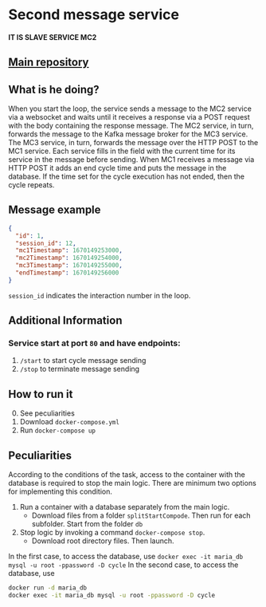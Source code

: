 # Second message service
#### IT IS SLAVE SERVICE MC2

## [Main repository](https://github.com/QmBo/mc1)

## What is he doing?

When you start the loop, the service sends a message to the MC2 service via a websocket and waits until it receives 
a response via a POST request with the body containing the response message.
The MC2 service, in turn, forwards the message to the Kafka message broker for the MC3 service.
The MC3 service, in turn, forwards the message over the HTTP POST to the MC1 service.
Each service fills in the field with the current time for its service in the message before sending.
When MC1 receives a message via HTTP POST it adds an end cycle time and puts the message in the database. If the time 
set for the cycle execution has not ended, then the cycle repeats.

## Message example

```json
{
  "id": 1,
  "session_id": 12,
  "mc1Timestamp": 1670149253000,
  "mc2Timestamp": 1670149254000,
  "mc3Timestamp": 1670149255000,
  "endTimestamp": 1670149256000
}
```

`session_id` indicates the interaction number in the loop.

## Additional Information

### Service start at port `80` and have endpoints:
1. `/start` to start cycle message sending
2. `/stop` to terminate message sending

## How to run it

0. See peculiarities
1. Download `docker-compose.yml`
2. Run `docker-compose up`

## Peculiarities

According to the conditions of the task, access to the container with the database is required to stop the main logic.
There are minimum two options for implementing this condition.

1. Run a container with a database separately from the main logic.
    * Download files from a folder `splitStartCompode`. Then run for each subfolder. Start from the folder `db`
2. Stop logic by invoking a command `docker-compose stop`.
    * Download root directory files. Then launch.

In the first case, to access the database, use `docker exec -it maria_db mysql -u root -ppassword -D cycle`
In the second case, to access the database, use 
```bash
docker run -d maria_db
docker exec -it maria_db mysql -u root -ppassword -D cycle
```
